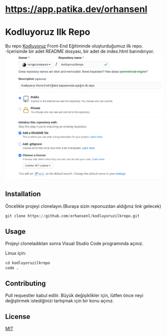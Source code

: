 # https://app.patika.dev/orhansenl
# Kodluyoruz Ilk Repo

Bu repo [Kodluyoruz](https://www.kodluyoruz.org/) Front-End Eğitiminde oluşturduğumuz ilk repo. -İçerisinde bir adet README dosyası, bir adet de index.html barındırıyor.
![Image](https://raw.githubusercontent.com/Kodluyoruz/taskforce/main/git/odev1/figures/github.png)

## Installation 

Öncelikle projeyi clonelayın.(Buraya sizin reponuzdan aldığınız link gelecek)

```python
git clone https://github.com/orhansenl/kodluyoruzilkrepo.git 
```

## Usage
Projeyi cloneladıktan sonra Visual Studio Code programında açınız.




Linux için:
```
cd kodluyoruzilkrepo
code .
```
## Contributing
Pull requestler kabul edilir. Büyük değişiklikler için, lütfen önce neyi değiştirmek istediğinizi tartışmak için bir konu açınız.
## License
[MIT](https://choosealicense.com/licenses/mit/)
